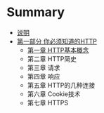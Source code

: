 # Summary

* [说明](README.md)
* [第一部分 你必须知道的HTTP](chapter1.md)
  * [第一章 HTTP基本概念](di-yi-zhang-bi-xu-zhi-dao-de-http-ji-ben-gai-nian.md)
  * 第二章 HTTP简史
  * 第三章 请求
  * 第四章 响应
  * 第五章 HTTP的几种连接
  * 第六章 Cookie技术
  * 第七章 HTTPS




